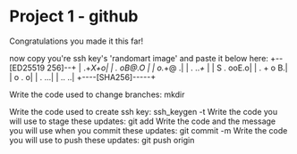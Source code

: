 # Project 1 - github

Congratulations you made it this far!

now copy you're ssh key's 'randomart image' and paste it below here:
+--[ED25519 256]--+
|           .+*X+o|
|         . oB@.O |
|          o.*+@ .|
|       .   ..*+* |
|        S . ooE.o|
|         . + o B.|
|          o   . o|
|           .  ...|
|            .. ..|
+----[SHA256]-----+






Write the code used to change branches:
mkdir

Write the code used to create ssh key:
ssh_keygen -t
Write the code you will use to stage these updates:
git add
Write the code and the message you will use when you commit these updates:
git commit -m
Write the code you will use to push these updates:
git push origin
